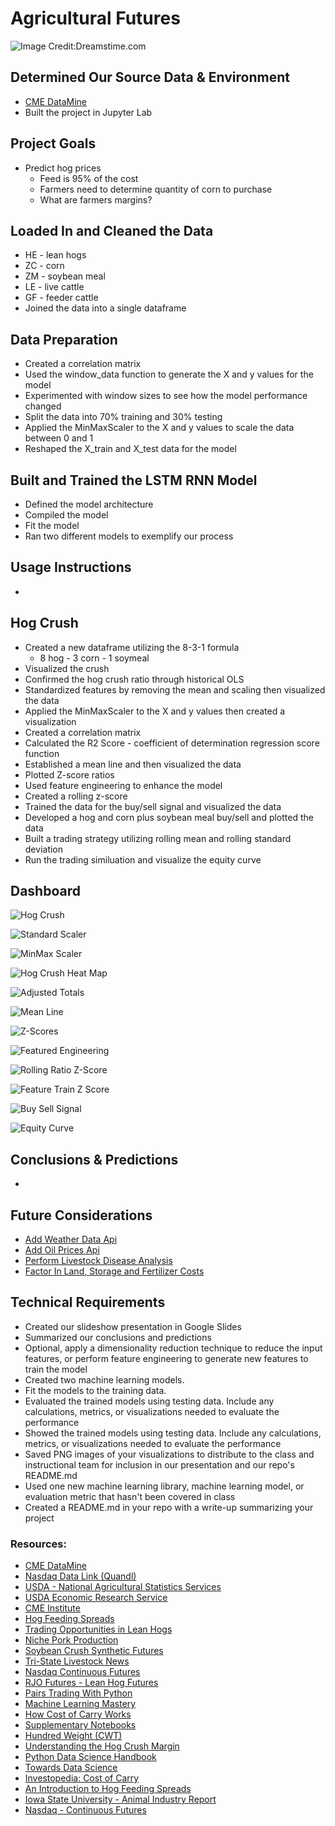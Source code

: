# Agricultural Futures
![Image Credit:Dreamstime.com](images/agricultural_futures.jpeg)
    
## Determined Our Source Data & Environment
- [CME DataMine](https://www.cmegroup.com/market-data/datamine-historical-data.html#)
- Built the project in Jupyter Lab

## Project Goals
- Predict hog prices
    - Feed is 95% of the cost
    - Farmers need to determine quantity of corn to purchase
    - What are farmers margins?
   
## Loaded In and Cleaned the Data
- HE - lean hogs
- ZC - corn
- ZM - soybean meal
- LE - live cattle
- GF - feeder cattle
- Joined the data into a single dataframe

## Data Preparation
- Created a correlation matrix
- Used the window_data function to generate the X and y values for the model
- Experimented with window sizes to see how the model performance changed
- Split the data into 70% training and 30% testing
- Applied the MinMaxScaler to the X and y values to scale the data between 0 and 1
- Reshaped the X_train and X_test data for the model

## Built and Trained the LSTM RNN Model
- Defined the model architecture
- Compiled the model
- Fit the model 
- Ran two different models to exemplify our process

## Usage Instructions
-

## Hog Crush
- Created a new dataframe utilizing the 8-3-1 formula
    - 8 hog - 3 corn - 1 soymeal
- Visualized the crush
- Confirmed the hog crush ratio through historical OLS
- Standardized features by removing the mean and scaling then visualized the data
- Applied the MinMaxScaler to the X and y values then created a visualization
- Created a correlation matrix
- Calculated the R2 Score - coefficient of determination regression score function
- Established a mean line and then visualized the data
- Plotted Z-score ratios
- Used feature engineering to enhance the model
- Created a rolling z-score
- Trained the data for the buy/sell signal and visualized the data
- Developed a hog and corn plus soybean meal buy/sell and plotted the data
- Built a trading strategy utilizing rolling mean and rolling standard deviation
- Run the trading similuation and visualize the equity curve

## Dashboard

![Hog Crush](./images/Lean_Hog_Crush.png)

![Standard Scaler](./images/Standard_Scaler.png)

![MinMax Scaler](./images/MinMax_Scaler.png)

![Hog Crush Heat Map](./images/Heat_Map_Hog_Crush.png)

![Adjusted Totals](./images/Adjusted_Totals.png)

![Mean Line](./images/Mean_Line.png)

![Z-Scores](./images/Z-scores.png)

![Featured Engineering](./images/Feature_Engineering.png)

![Rolling Ratio Z-Score](./images/Rolling_Ratio_Z_Score.png)

![Feature Train Z Score](./images/Feature_Train_Z_Score.png)

![Buy Sell Signal](./images/Buy_Sell_Hog_Corn_Soybean.png)

![Equity Curve](./images/Equity_Curve)

## Conclusions & Predictions
- 

## Future Considerations
- [Add Weather Data Api](https://www.aerisweather.com/features/aerisweather-api-amp/?gclid=Cj0KCQiAhMOMBhDhARIsAPVml-FcWnMwAw2Grk-DV8uZdGChvu9y8JuCGLRcTzi_motZ7Oa126vKDV4aAnGaEALw_wcB)
- [Add Oil Prices Api](https://www.oilpriceapi.com/)
- [Perform Livestock Disease Analysis](https://www.aphis.usda.gov/aphis/ourfocus/animalhealth/animal-disease-information)
- [Factor In Land, Storage and Fertilizer Costs](https://www.nrcs.usda.gov/Internet/FSE_DOCUMENTS/nrcs143_012131.pdf)

## Technical Requirements
- Created our slideshow presentation in Google Slides
- Summarized our conclusions and predictions
- Optional, apply a dimensionality reduction technique to reduce the input features, or perform feature engineering to generate new features to train the model
- Created two machine learning models.
- Fit the models to the training data.
- Evaluated the trained models using testing data. Include any calculations, metrics, or visualizations needed to evaluate the performance
- Showed the trained models using testing data. Include any calculations, metrics, or visualizations needed to evaluate the performance
- Saved PNG images of your visualizations to distribute to the class and instructional team for inclusion in our presentation and our repo's README.md
- Used one new machine learning library, machine learning model, or evaluation metric that hasn't been covered in class
- Created a README.md in your repo with a write-up summarizing your project

### Resources:
- [CME DataMine](https://www.cmegroup.com/market-data/datamine-historical-data.html#)
- [Nasdaq Data Link (Quandl)](https://data.nasdaq.com/)
- [USDA - National Agricultural Statistics Services](https://www.nass.usda.gov/)
- [USDA Economic Research Service](https://www.ers.usda.gov/publications/?page=1&topicId=0&authorId=0&seriesCode=LDPM&sort=CopyrightDate&sortDir=desc)
- [CME Institute](https://www.cmegroup.com/education.html?utm_source=pardot&utm_medium=email&utm_campaign=student_nurture&utm_content=20200930_graduated#)
- [Hog Feeding Spreads](https://www.cmegroup.com/trading/agricultural/files/AC-379_HogFeedingWhitePaper_r2.pdf)
- [Trading Opportunities in Lean Hogs](https://www.cmegroup.com/education/whitepapers/trading-opportunities-in-lean-hogs.html)
- [Niche Pork Production](https://www.ipic.iastate.edu/publications/840.feedbudgets.pdf)
- [Soybean Crush Synthetic Futures](https://www.cmegroup.com/markets/agriculture/oilseeds/soybean-crush.contractSpecs.html)
- [Tri-State Livestock News](https://www.tsln.com/news/cattle-futures-101-fundamentals-of-industry-marketing-tool-explained/#:~:text=There%20are%20two%20types%20of,the%20point%20of%20harvest%20weight)
- [Nasdaq Continuous Futures](https://data.nasdaq.com/databases/SCF/documentation)
- [RJO Futures - Lean Hog Futures](https://rjofutures.rjobrien.com/futures-markets/agriculturals/lean-hog-futures)
- [Pairs Trading With Python](https://github.com/KidQuant/Pairs-Trading-With-Python/blob/master/PairsTrading.ipynb)
- [Machine Learning Mastery](https://machinelearningmastery.com/machine-learning-in-python-step-by-step/)
- [How Cost of Carry Works](https://www.investopedia.com/terms/c/costofcarry.asp)
- [Supplementary Notebooks](https://nu.bootcampcontent.com/NU-Coding-Bootcamp/nu-chi-fin-pt-07-2021-u-c/-/tree/master/05-Student-Resources/Supplementary_Notebooks)
- [Hundred Weight (CWT)](https://www.investopedia.com/terms/h/hundredweight.asp)
- [Understanding the Hog Crush Margin](https://www.iowapork.org/wp-content/uploads/2015/06/Hog-Crush-Margin-IPPA-John-Lawrence.pdf)
- [Python Data Science Handbook](https://jakevdp.github.io/PythonDataScienceHandbook/04.01-simple-line-plots.html)
- [Towards Data Science](https://towardsdatascience.com/how-to-build-your-first-machine-learning-model-in-python-e70fd1907cdd)
- [Investopedia: Cost of Carry](https://www.investopedia.com/terms/c/costofcarry.asp)
- [An Introduction to Hog Feeding Spreads](https://www.cmegroup.com/trading/agricultural/files/AC-379_HogFeedingWhitePaper_r2.pdf)
- [Iowa State University - Animal Industry Report](https://lib.dr.iastate.edu/cgi/viewcontent.cgi?article=2334&context=ans_air)
- [Nasdaq - Continuous Futures](https://data.nasdaq.com/databases/SCF/pricing/plans)

